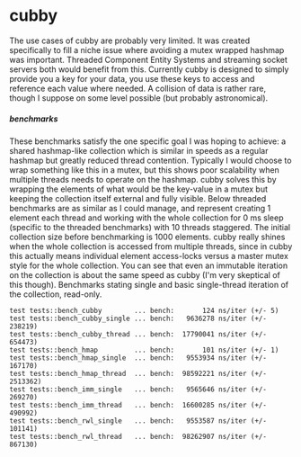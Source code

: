# cubby

The use cases of cubby are probably very limited. It was created specifically to fill a niche issue where avoiding a mutex wrapped hashmap was important. Threaded Component Entity Systems and streaming socket servers both would benefit from this. Currently cubby is designed to simply provide you a key for your data, you use these keys to access and reference each value where needed. A collision of data is rather rare, though I suppose on some level possible (but probably astronomical).

##### benchmarks

These benchmarks satisfy the one specific goal I was hoping to achieve: a shared hashmap-like collection which is similar in speeds as a regular hashmap but greatly reduced thread contention. Typically I would choose to wrap something like this in a mutex, but this shows poor scalability when multiple threads needs to operate on the hashmap. cubby solves this by wrapping the elements of what would be the key-value in a mutex but keeping the collection itself external and fully visible. 
Below threaded benchmarks are as similar as I could manage, and represent creating 1 element each thread and working with the whole collection for 0 ms sleep (specific to the threaded benchmarks) with 10 threads staggered. The initial collection size before benchmarking is 1000 elements. 
cubby really shines when the whole collection is accessed from multiple threads, since in cubby this actually means individual element access-locks versus a master mutex style for the whole collection. You can see that even an immutable iteration on the collection is about the same speed as cubby (I'm very skeptical of this though). Benchmarks stating single and basic single-thread iteration of the collection, read-only.

```
test tests::bench_cubby        ... bench:       124 ns/iter (+/- 5)
test tests::bench_cubby_single ... bench:   9636278 ns/iter (+/- 238219)
test tests::bench_cubby_thread ... bench:  17790041 ns/iter (+/- 654473)
test tests::bench_hmap         ... bench:       101 ns/iter (+/- 1)
test tests::bench_hmap_single  ... bench:   9553934 ns/iter (+/- 167170)
test tests::bench_hmap_thread  ... bench:  98592221 ns/iter (+/- 2513362)
test tests::bench_imm_single   ... bench:   9565646 ns/iter (+/- 269270)
test tests::bench_imm_thread   ... bench:  16600285 ns/iter (+/- 490992)
test tests::bench_rwl_single   ... bench:   9553587 ns/iter (+/- 101141)
test tests::bench_rwl_thread   ... bench:  98262907 ns/iter (+/- 867130)
```
